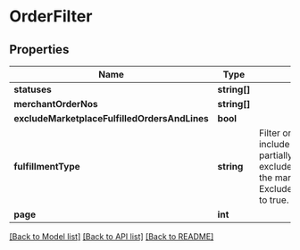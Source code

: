 # OrderFilter

## Properties
Name | Type | Description | Notes
------------ | ------------- | ------------- | -------------
**statuses** | **string[]** |  | [optional] 
**merchantOrderNos** | **string[]** |  | [optional] 
**excludeMarketplaceFulfilledOrdersAndLines** | **bool** |  | [optional] 
**fulfillmentType** | **string** | Filter orders on fulfillment type. This will include all orders lines, even if they are partially fulfilled by the marketplace.  To exclude orders and lines that are fulfilled by the marketplace from the response, set ExcludeMarketplaceFulfilledOrdersAndLines to true. | [optional] 
**page** | **int** |  | [optional] 

[[Back to Model list]](../README.md#documentation-for-models) [[Back to API list]](../README.md#documentation-for-api-endpoints) [[Back to README]](../README.md)


